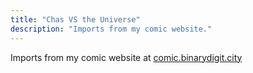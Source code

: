 ```yaml
---
title: "Chas VS the Universe"
description: "Imports from my comic website."
---
```

Imports from my comic website at [comic.binarydigit.city](https://comic.binarydigit.city)
